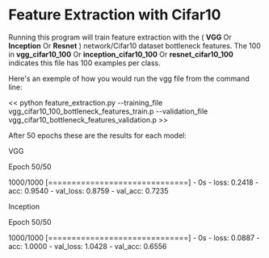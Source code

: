 # Feature Extraction with Cifar10

Running this program will train feature extraction with the ( **VGG** Or **Inception** Or **Resnet** ) network/Cifar10 dataset bottleneck features. 
The 100 in **vgg_cifar10_100** Or **inception_cifar10_100** Or **resnet_cifar10_100**  indicates this file has 100 examples per class.

Here's an exemple of how you would run the vgg file from the command line:

<< python feature_extraction.py --training_file vgg_cifar10_100_bottleneck_features_train.p --validation_file vgg_cifar10_bottleneck_features_validation.p >>

After 50 epochs these are the results for each model:

VGG 

Epoch 50/50

1000/1000    [==============================] - 0s - loss: 0.2418 - acc: 0.9540 - val_loss: 0.8759 - val_acc: 0.7235

Inception

Epoch 50/50

1000/1000 [==============================] - 0s - loss: 0.0887 - acc: 1.0000 - val_loss: 1.0428 - val_acc: 0.6556

